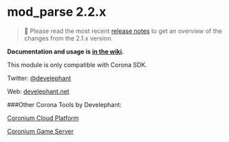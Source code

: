 # mod_parse 2.2.x

> :page_facing_up: Please read the most recent [release notes](https://github.com/develephant/mod_parse/wiki/Notes-on-2.2.x) to get an overview of the changes from the 2.1.x version.

**Documentation and usage is [in the wiki](https://github.com/develephant/mod_parse/wiki).**

This module is only compatible with Corona SDK.

Twitter: [@develephant](http://twitter.com/develephant)

Web: [develephant.net](http://develephant.net)

###Other Corona Tools by Develephant:

[Coronium Cloud Platform](http://coronium.io)

[Coronium Game Server](http://coronium.gs)
